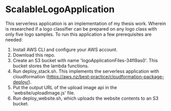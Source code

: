 # ScalableLogoApplication

This serverless application is an implementation of my thesis work. Wherein is researched if a logo classifier can be prepared on any logo class with only five logo samples.
To run this application a few prerequisites are needed:

1. Install AWS CLI and configure your AWS account.
2. Download this repo.
3. Create an S3 bucket with name 'logoApplicationFiles-34fl9as0'. This bucket stores the lambda functions.
4. Run deploy_stack.sh. This implements the serverless application with cloudformation (https://aws.nz/best-practice/cloudformation-package-deploy/).
5. Put the output URL of the upload image api in the 'website/uploadImage.js' file.
6. Run deploy_website.sh, which uploads the website contents to an S3 bucket.
